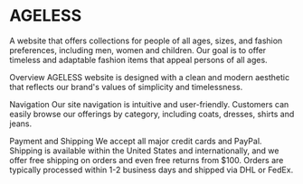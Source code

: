 # AGELESS

A website that offers collections for people of all ages, sizes, and fashion preferences, including men, women and children. Our goal is to offer timeless and adaptable fashion items that appeal persons of all ages.


Overview
AGELESS website is designed with a clean and modern aesthetic that reflects our brand's values of simplicity and timelessness.

Navigation
Our site navigation is intuitive and user-friendly. Customers can easily browse our offerings by category, including coats, dresses, shirts and jeans.


Payment and Shipping
We accept all major credit cards and PayPal. Shipping is available within the United States and internationally, and we offer free shipping on orders and even free returns from $100. Orders are typically processed within 1-2 business days and shipped via DHL or FedEx.
